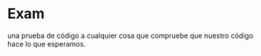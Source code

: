 # Exam

una prueba de código a cualquier cosa que compruebe que nuestro código hace lo que esperamos.